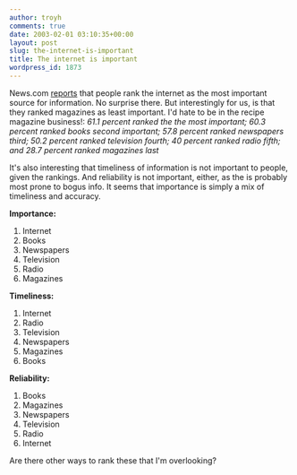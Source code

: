 ```yaml
---
author: troyh
comments: true
date: 2003-02-01 03:10:35+00:00
layout: post
slug: the-internet-is-important
title: The internet is important
wordpress_id: 1873
---
```


News.com [reports](http://rss.com.com/2100-1040-982995.html?type=pt&part=rss&tag=feed&subj=news) that people rank the internet as the most important source for information. No surprise there. But interestingly for us, is that they ranked magazines as least important. I'd  hate to be in the recipe magazine business!: _61.1 percent ranked the  the most important; 60.3 percent ranked books second important; 57.8 percent ranked newspapers third; 50.2 percent ranked television fourth; 40 percent ranked radio fifth; and 28.7 percent ranked magazines last_





It's also interesting that timeliness of information is not important to people, given the rankings. And reliability is not important, either, as the  is probably most prone to bogus info. It seems that importance is simply a mix of timeliness and accuracy.





**Importance:**
1. Internet
2. Books
3. Newspapers
4. Television
5. Radio
6. Magazines





**Timeliness:**
1. Internet
2. Radio
3. Television
4. Newspapers
5. Magazines
6. Books





**Reliability:**
1. Books
2. Magazines
3. Newspapers
4. Television
5. Radio
6. Internet





Are there other ways to rank these that I'm overlooking?
